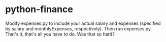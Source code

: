 # python-finance
Modify expenses.py to include your actual salary and expenses (specified by salary and monthlyExpenses, respectively). Then run expenses.py. That's it, that's all you have to do. Was that so hard?